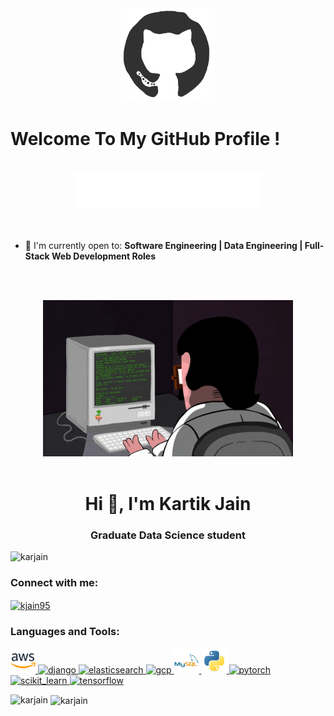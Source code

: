 <div align="center">
<img src="https://github.com/karjain/karjain/blob/master/octo.gif" alt="GitHub Logo" width="150" height="150" />
</div>

# Welcome To My GitHub Profile !

<br/>
<div align="center">
<img src="https://github.com/karjain/karjain/blob/main/screen.gif" alt="Kartik Jain Typer" />
</div>
<br/>

<br/>

- 🙌 I'm currently open to: **Software Engineering | Data Engineering | Full-Stack Web Development Roles**

<br/><br/>

<div align="center">
<img src="https://github.com/karjain/karjain/blob/master/coderman.gif" alt="Coder" width="400" height="250" />
</div>
<br/>


<h1 align="center">Hi 👋, I'm Kartik Jain</h1>
<h3 align="center">Graduate Data Science student</h3>

<p align="left"> <img src="https://komarev.com/ghpvc/?username=karjain&label=Profile%20views&color=0e75b6&style=flat" alt="karjain" /> </p>

<h3 align="left">Connect with me:</h3>
<p align="left">
<a href="https://linkedin.com/in/kjain95" target="blank"><img align="center" src="https://raw.githubusercontent.com/rahuldkjain/github-profile-readme-generator/master/src/images/icons/Social/linked-in-alt.svg" alt="kjain95" height="30" width="40" /></a>
</p>

<h3 align="left">Languages and Tools:</h3>
<p align="left"> <a href="https://aws.amazon.com" target="_blank" rel="noreferrer"> <img src="https://raw.githubusercontent.com/devicons/devicon/master/icons/amazonwebservices/amazonwebservices-original-wordmark.svg" alt="aws" width="40" height="40"/> </a> <a href="https://www.djangoproject.com/" target="_blank" rel="noreferrer"> <img src="https://cdn.worldvectorlogo.com/logos/django.svg" alt="django" width="40" height="40"/> </a> <a href="https://www.elastic.co" target="_blank" rel="noreferrer"> <img src="https://www.vectorlogo.zone/logos/elastic/elastic-icon.svg" alt="elasticsearch" width="40" height="40"/> </a> <a href="https://cloud.google.com" target="_blank" rel="noreferrer"> <img src="https://www.vectorlogo.zone/logos/google_cloud/google_cloud-icon.svg" alt="gcp" width="40" height="40"/> </a> <a href="https://www.mysql.com/" target="_blank" rel="noreferrer"> <img src="https://raw.githubusercontent.com/devicons/devicon/master/icons/mysql/mysql-original-wordmark.svg" alt="mysql" width="40" height="40"/> </a> <a href="https://www.python.org" target="_blank" rel="noreferrer"> <img src="https://raw.githubusercontent.com/devicons/devicon/master/icons/python/python-original.svg" alt="python" width="40" height="40"/> </a> <a href="https://pytorch.org/" target="_blank" rel="noreferrer"> <img src="https://www.vectorlogo.zone/logos/pytorch/pytorch-icon.svg" alt="pytorch" width="40" height="40"/> </a> <a href="https://scikit-learn.org/" target="_blank" rel="noreferrer"> <img src="https://upload.wikimedia.org/wikipedia/commons/0/05/Scikit_learn_logo_small.svg" alt="scikit_learn" width="40" height="40"/> </a> <a href="https://www.tensorflow.org" target="_blank" rel="noreferrer"> <img src="https://www.vectorlogo.zone/logos/tensorflow/tensorflow-icon.svg" alt="tensorflow" width="40" height="40"/> </a> </p>

<p><img align="left" src="https://github-readme-stats.vercel.app/api/top-langs?username=karjain&show_icons=true&locale=en&layout=compact" alt="karjain" /></p>

<p>&nbsp;<img align="center" src="https://github-readme-stats.vercel.app/api?username=karjain&show_icons=true&locale=en" alt="karjain" /></p>
